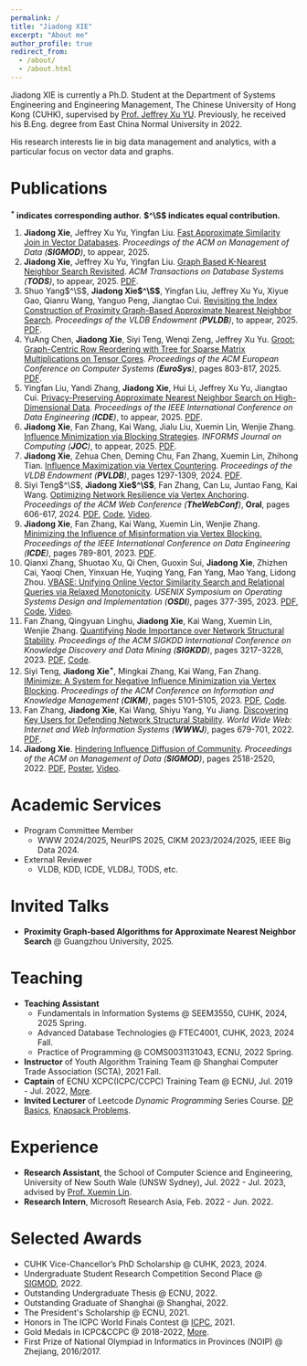 ```yaml
---
permalink: /
title: "Jiadong XIE"
excerpt: "About me"
author_profile: true
redirect_from: 
  - /about/
  - /about.html
---
```


Jiadong XIE is currently a Ph.D. Student at the Department of Systems Engineering and Engineering Management, The Chinese University of Hong Kong (CUHK), supervised by [Prof. Jeffrey Xu YU](https://www.se.cuhk.edu.hk/people/academic-staff/prof-yu-xu-jeffrey/).
Previously, he received his B.Eng. degree from East China Normal University in 2022.

His research interests lie in big data management and analytics, with a particular focus on vector data and graphs.


Publications
======
**$^\star$ indicates corresponding author.**
**$^\S$ indicates equal contribution.**

1. **Jiadong Xie**, Jeffrey Xu Yu, Yingfan Liu.
   <u>Fast Approximate Similarity Join in Vector Databases</u>.
   *Proceedings of the ACM on Management of Data (**SIGMOD**)*, to appear, 2025.
2. **Jiadong Xie**, Jeffrey Xu Yu, Yingfan Liu.
   <u>Graph Based K-Nearest Neighbor Search Revisited</u>.
   *ACM Transactions on Database Systems (**TODS**)*, to appear, 2025. [PDF](https://dl.acm.org/doi/pdf/10.1145/3736716).
3. Shuo Yang$^\S$, **Jiadong Xie$^\S$**, Yingfan Liu, Jeffrey Xu Yu, Xiyue Gao, Qianru Wang, Yanguo Peng, Jiangtao Cui.
   <u>Revisiting the Index Construction of Proximity Graph-Based Approximate Nearest Neighbor Search</u>.
   *Proceedings of the VLDB Endowment (**PVLDB**)*, to appear, 2025. [PDF](https://arxiv.org/pdf/2410.01231).
4. YuAng Chen, **Jiadong Xie**, Siyi Teng, Wenqi Zeng, Jeffrey Xu Yu.
   <u>Groot: Graph-Centric Row Reordering with Tree for Sparse Matrix Multiplications on Tensor Cores</u>.
   *Proceedings of the ACM European Conference on Computer Systems (**EuroSys**)*, pages 803-817, 2025. [PDF](https://dl.acm.org/doi/pdf/10.1145/3689031.3717460).
5. Yingfan Liu, Yandi Zhang, **Jiadong Xie**, Hui Li, Jeffrey Xu Yu, Jiangtao Cui.
   <u>Privacy-Preserving Approximate Nearest Neighbor Search on High-Dimensional Data</u>.
   *Proceedings of the IEEE International Conference on Data Engineering (**ICDE**)*, to appear, 2025. [PDF](https://www.computer.org/csdl/proceedings-article/icde/2025/360300d017/26FZBowtboI).
6. **Jiadong Xie**, Fan Zhang, Kai Wang, Jialu Liu, Xuemin Lin, Wenjie Zhang.
   <u>Influence Minimization via Blocking Strategies</u>.
   *INFORMS Journal on Computing (**JOC**)*, to appear, 2025. [PDF](https://arxiv.org/pdf/2312.17488).
7. **Jiadong Xie**, Zehua Chen, Deming Chu, Fan Zhang, Xuemin Lin, Zhihong Tian.
   <u>Influence Maximization via Vertex Countering</u>.
   *Proceedings of the VLDB Endowment (**PVLDB**)*, pages 1297-1309, 2024. [PDF](https://www.vldb.org/pvldb/vol17/p1297-zhang.pdf).
8. Siyi Teng$^\S$, **Jiadong Xie$^\S$**, Fan Zhang, Can Lu, Juntao Fang, Kai Wang.
   <u>Optimizing Network Resilience via Vertex Anchoring</u>.
   *Proceedings of the ACM Web Conference (**TheWebConf**)*, **Oral**, pages 606-617, 2024. [PDF](/files/paper/%5Bwww24%5Dfollower-maximization.pdf), [Code](https://github.com/Tsyxxxka/Follower-Maximization), [Video](https://www.youtube.com/watch?v=FidHoFm8uOE).
9.  **Jiadong Xie**, Fan Zhang, Kai Wang, Xuemin Lin, Wenjie Zhang.
   <u>Minimizing the Influence of Misinformation via Vertex Blocking.</u>
   *Proceedings of the IEEE International Conference on Data Engineering (**ICDE**)*, pages 789-801, 2023.
   [PDF](/files/paper/%5Bicde23%5DInfluence%20Minimization.pdf).
10. Qianxi Zhang, Shuotao Xu, Qi Chen, Guoxin Sui, **Jiadong Xie**, Zhizhen Cai, Yaoqi Chen, Yinxuan He, Yuqing Yang, Fan Yang, Mao Yang, Lidong Zhou.
   <u>VBASE: Unifying Online Vector Similarity Search and Relational Queries via Relaxed Monotonicity</u>.
   *USENIX Symposium on Operating Systems Design and Implementation (**OSDI**)*, pages 377-395, 2023.
   [PDF](/files/paper/%5Bosdi23%5Dmulti-topk.pdf), [Code](https://github.com/Catoverflow/VBASE-artifacts), [Video](https://youtu.be/KxvUGkyD22k).
11. Fan Zhang, Qingyuan Linghu, **Jiadong Xie**, Kai Wang, Xuemin Lin, Wenjie Zhang.
   <u>Quantifying Node Importance over Network Structural Stability</u>.
   *Proceedings of the ACM SIGKDD International Conference on Knowledge Discovery and Data Mining (**SIGKDD**)*, pages 3217–3228, 2023. [PDF](/files/paper/%5Bkdd23%5Dnode-importance.pdf), [Code](https://github.com/Xiejiadong/Quantifying-Node-Importance-over-Network-Structural-Stability).
12. Siyi Teng, **Jiadong Xie$^\star$**, Mingkai Zhang, Kai Wang, Fan Zhang.
   <u>IMinimize: A System for Negative Influence Minimization via Vertex Blocking</u>.
   *Proceedings of the ACM Conference on Information and Knowledge Management (**CIKM**)*, pages 5101-5105, 2023.
   [PDF](/files/paper/%5Bcikm23%5DIMinimize--demo.pdf), [Code](https://github.com/Tsyxxxka/IMinimize).
13. Fan Zhang, **Jiadong Xie**, Kai Wang, Shiyu Yang, Yu Jiang. <u>Discovering Key Users for Defending Network Structural Stability</u>.
   *World Wide Web: Internet and Web Information Systems (**WWWJ**)*, pages 679-701, 2022.
   [PDF](/files/paper/%5Bwwwj22%5Dcollapse%20coreness.pdf).
14. **Jiadong Xie**. <u>Hindering Influence Diffusion of Community</u>.
   *Proceedings of the ACM on Management of Data (**SIGMOD**)*, pages 2518-2520, 2022.
   [PDF](/files/paper/%5Bsigmod22%5DHindering%20Influence%20Diffusion%20of%20Community.pdf), [Poster](/files/attachments/Jiadong_Xie_Poster.pdf), [Video](/files/attachments/Jiadong_Xie_pre_video.mp4).

Academic Services
======
- Program Committee Member
  - WWW 2024/2025, NeurIPS 2025, CIKM 2023/2024/2025, IEEE Big Data 2024.
- External Reviewer
  - VLDB, KDD, ICDE, VLDBJ, TODS, etc.


Invited Talks
======
- **Proximity Graph-based Algorithms for Approximate Nearest Neighbor Search** @ Guangzhou University, 2025.


Teaching
======

- **Teaching Assistant**
  - Fundamentals in Information Systems @ SEEM3550, CUHK, 2024, 2025 Spring.
  - Advanced Database Technologies @ FTEC4001, CUHK, 2023, 2024 Fall.
  - Practice of Programming @ COMS0031131043, ECNU, 2022 Spring.
- **Instructor** of Youth Algorithm Training Team @ Shanghai Computer Trade Association (SCTA), 2021 Fall.
- **Captain** of ECNU XCPC(ICPC/CCPC) Training Team @ ECNU, Jul. 2019 - Jul. 2022, [More](/competition/).
- **Invited Lecturer** of Leetcode *Dynamic Programming* Series Course. [DP Basics](https://leetcode.cn/leetbook/detail/lc-class-dynamic-programming-basic/), [Knapsack Problems](https://leetcode.cn/leetbook/detail/lc-class-knapsack-problem/).

Experience
======
- **Research Assistant**, the School of Computer Science and Engineering, University of New South Wale (UNSW Sydney), Jul. 2022 - Jul. 2023, advised by [Prof. Xuemin Lin](http://www.cse.unsw.edu.au/~lxue/).
- **Research Intern**, Microsoft Research Asia, Feb. 2022 - Jun. 2022.

Selected Awards
======
- CUHK Vice-Chancellor’s PhD Scholarship @ CUHK, 2023, 2024.
- Undergraduate Student Research Competition Second Place @ [SIGMOD](/files/awards/Sigmod2022-certificate.pdf), 2022.
- Outstanding Undergraduate Thesis @ ECNU, 2022.
- Outstanding Graduate of Shanghai @ Shanghai, 2022.
- The President's Scholarship @ ECNU, 2021.
- Honors in The ICPC World Finals Contest @ [ICPC](/files/awards/2020-Invitational-PLACE.pdf), 2021.
- Gold Medals in ICPC&CCPC @ 2018-2022, [More](/competition/).
- First Prize of National Olympiad in Informatics in Provinces (NOIP) @ Zhejiang, 2016/2017.